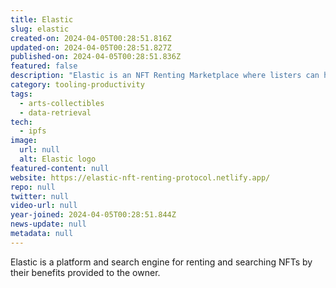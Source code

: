 ```yaml
---
title: Elastic
slug: elastic
created-on: 2024-04-05T00:28:51.816Z
updated-on: 2024-04-05T00:28:51.827Z
published-on: 2024-04-05T00:28:51.836Z
featured: false
description: "Elastic is an NFT Renting Marketplace where listers can highlight the benefits gained from renting their NFT."
category: tooling-productivity
tags:
  - arts-collectibles
  - data-retrieval
tech:
  - ipfs
image:
  url: null
  alt: Elastic logo
featured-content: null
website: https://elastic-nft-renting-protocol.netlify.app/
repo: null
twitter: null
video-url: null
year-joined: 2024-04-05T00:28:51.844Z
news-update: null
metadata: null
---
```


Elastic is a platform and search engine for renting and searching NFTs by their benefits provided to the owner.

